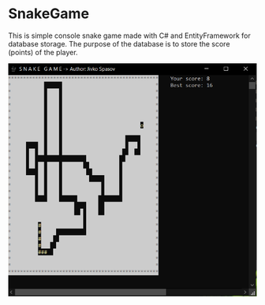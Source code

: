 # SnakeGame

This is simple console snake game made with C# and EntityFramework for database storage.
The purpose of the database is to store the score (points) of the player.

![](images/CaptureSnakeGame.PNG)
